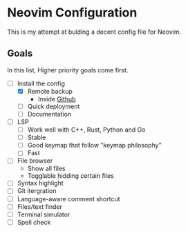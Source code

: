 # Neovim Configuration

This is my attempt at bulding a decent config file for Neovim.

## Goals
In this list, Higher priority goals come first.

- [ ] Install the config
    - [x] Remote backup
        - Inside [Github](https://github.com/thanhtoan1742/dotfiles/tree/main/home/.config/nvim)
    - [ ] Quick deployment
    - [ ] Documentation
- [ ] LSP
    - [ ] Work well with C++, Rust, Python and Go
    - [ ] Stable
    - [ ] Good keymap that follow "keymap philosophy"
    - [ ] Fast
- [ ] File browser
    - Show all files
    - Togglable hidding certain files
- [ ] Syntax highlight
- [ ] Git itergration
- [ ] Language-aware comment shortcut
- [ ] Files/text finder
- [ ] Terminal simulator
- [ ] Spell check

